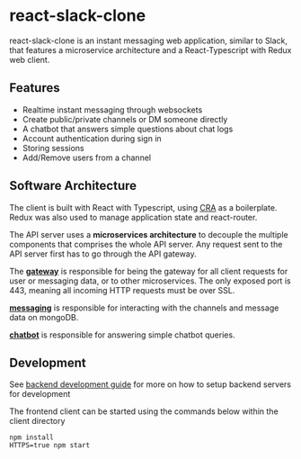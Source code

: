# react-slack-clone

react-slack-clone is an instant messaging web application, similar to Slack, that features a microservice architecture and a React-Typescript with Redux web client.

## Features
- Realtime instant messaging through websockets
- Create public/private channels or DM someone directly
- A chatbot that answers simple questions about chat logs
- Account authentication during sign in
- Storing sessions
- Add/Remove users from a channel

## Software Architecture

The client is built with React with Typescript, using [CRA](https://github.com/wmonk/create-react-app-typescript) as a boilerplate. Redux was also used to manage application state and react-router.

The API server uses a **microservices architecture** to decouple the multiple components that comprises the whole API server. Any request sent to the API server first has to go through the API gateway. 

The **[gateway](https://github.com/jadiego/react-slack-clone/tree/master/servers/gateway)** is responsible for being the gateway for all client requests for user or messaging data, or to other microservices. The only exposed port is 443, meaning all incoming HTTP requests must be over SSL. 

**[messaging](https://github.com/jadiego/react-slack-clone/tree/master/servers/messaging)** is responsible for interacting with the channels and message data on mongoDB.

**[chatbot](https://github.com/jadiego/react-slack-clone/tree/master/servers/chatbot)** is responsible for answering simple chatbot queries.

## Development

See [backend development guide](apiservers/README.md) for more on how to setup backend servers for development

The frontend client can be started using the commands below within the client directory
```
npm install
HTTPS=true npm start
```
